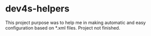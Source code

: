 # dev4s-helpers
This project purpose was to help me in making automatic and easy configuration based on *.xml files. Project not finished.
